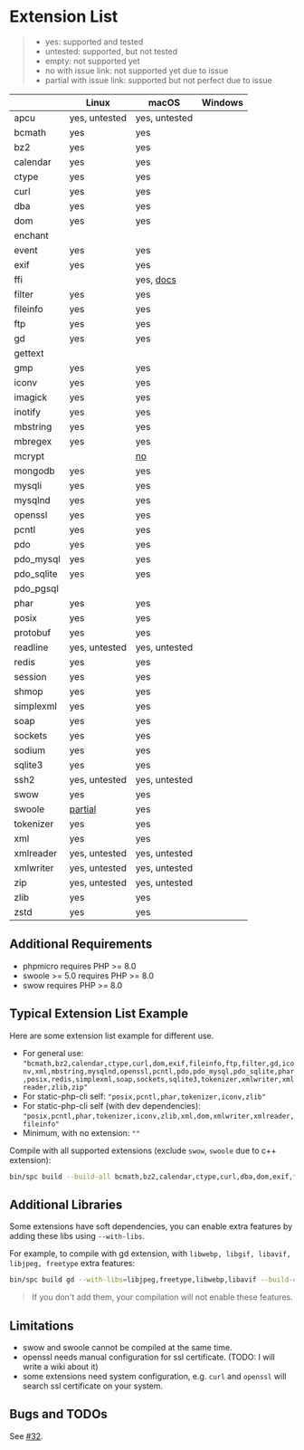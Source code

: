 # Extension List

> - yes: supported and tested
> - untested: supported, but not tested
> - empty: not supported yet
> - no with issue link: not supported yet due to issue
> - partial with issue link: supported but not perfect due to issue

|            | Linux                                                               | macOS                                                          | Windows |
|------------|---------------------------------------------------------------------|----------------------------------------------------------------|---------|
| apcu       | yes, untested                                                       | yes, untested                                                  |         |
| bcmath     | yes                                                                 | yes                                                            |         |
| bz2        | yes                                                                 | yes                                                            |         |
| calendar   | yes                                                                 | yes                                                            |         |
| ctype      | yes                                                                 | yes                                                            |         |
| curl       | yes                                                                 | yes                                                            |         |
| dba        | yes                                                                 | yes                                                            |         | 
| dom        | yes                                                                 | yes                                                            |         |
| enchant    |                                                                     |                                                                |         |
| event      | yes                                                                 | yes                                                            |         |
| exif       | yes                                                                 | yes                                                            |         |
| ffi        |                                                                     | yes, [docs]()                                                  |         |
| filter     | yes                                                                 | yes                                                            |         |
| fileinfo   | yes                                                                 | yes                                                            |         |
| ftp        | yes                                                                 | yes                                                            |         |
| gd         | yes                                                                 | yes                                                            |         |
| gettext    |                                                                     |                                                                |         |
| gmp        | yes                                                                 | yes                                                            |         |
| iconv      | yes                                                                 | yes                                                            |         |
| imagick    | yes                                                                 | yes                                                            |         |
| inotify    | yes                                                                 | yes                                                            |         |
| mbstring   | yes                                                                 | yes                                                            |         |
| mbregex    | yes                                                                 | yes                                                            |         |
| mcrypt     |                                                                     | [no](https://github.com/crazywhalecc/static-php-cli/issues/32) |         |
| mongodb    | yes                                                                 | yes                                                            |         |
| mysqli     | yes                                                                 | yes                                                            |         |
| mysqlnd    | yes                                                                 | yes                                                            |         |
| openssl    | yes                                                                 | yes                                                            |         |
| pcntl      | yes                                                                 | yes                                                            |         |
| pdo        | yes                                                                 | yes                                                            |         |
| pdo_mysql  | yes                                                                 | yes                                                            |         |
| pdo_sqlite | yes                                                                 | yes                                                            |         |
| pdo_pgsql  |                                                                     |                                                                |         |
| phar       | yes                                                                 | yes                                                            |         |
| posix      | yes                                                                 | yes                                                            |         |
| protobuf   | yes                                                                 | yes                                                            |         |
| readline   | yes, untested                                                       | yes, untested                                                  |         |
| redis      | yes                                                                 | yes                                                            |         |
| session    | yes                                                                 | yes                                                            |         |
| shmop      | yes                                                                 | yes                                                            |         |
| simplexml  | yes                                                                 | yes                                                            |         |
| soap       | yes                                                                 | yes                                                            |         |
| sockets    | yes                                                                 | yes                                                            |         |
| sodium     | yes                                                                 | yes                                                            |         |
| sqlite3    | yes                                                                 | yes                                                            |         |
| ssh2       | yes, untested                                                       | yes, untested                                                  |         |
| swow       | yes                                                                 | yes                                                            |         |
| swoole     | [partial](https://github.com/crazywhalecc/static-php-cli/issues/51) | yes                                                            |         |
| tokenizer  | yes                                                                 | yes                                                            |         |
| xml        | yes                                                                 | yes                                                            |         |
| xmlreader  | yes, untested                                                       | yes, untested                                                  |         |
| xmlwriter  | yes, untested                                                       | yes, untested                                                  |         |
| zip        | yes, untested                                                       | yes, untested                                                  |         |
| zlib       | yes                                                                 | yes                                                            |         |
| zstd       | yes                                                                 | yes                                                            |         |

## Additional Requirements

- phpmicro requires PHP >= 8.0
- swoole >= 5.0 requires PHP >= 8.0
- swow requires PHP >= 8.0

## Typical Extension List Example

Here are some extension list example for different use.

- For general use: `"bcmath,bz2,calendar,ctype,curl,dom,exif,fileinfo,ftp,filter,gd,iconv,xml,mbstring,mysqlnd,openssl,pcntl,pdo,pdo_mysql,pdo_sqlite,phar,posix,redis,simplexml,soap,sockets,sqlite3,tokenizer,xmlwriter,xmlreader,zlib,zip"`
- For static-php-cli self: `"posix,pcntl,phar,tokenizer,iconv,zlib"`
- For static-php-cli self (with dev dependencies): `"posix,pcntl,phar,tokenizer,iconv,zlib,xml,dom,xmlwriter,xmlreader,fileinfo"`
- Minimum, with no extension: `""`

Compile with all supported extensions (exclude `swow`, `swoole` due to c++ extension):

```bash
bin/spc build --build-all bcmath,bz2,calendar,ctype,curl,dba,dom,exif,fileinfo,filter,ftp,gd,gmp,iconv,mbregex,mbstring,mongodb,mysqli,mysqlnd,openssl,pcntl,pdo,pdo_mysql,pdo_sqlite,phar,posix,protobuf,redis,session,shmop,simplexml,soap,sockets,sqlite3,tokenizer,xml,xmlreader,xmlwriter,yaml,zip,zlib,zstd --with-libs=libjpeg,freetype,libwebp,libavif --debug
```

## Additional Libraries

Some extensions have soft dependencies, you can enable extra features by adding these libs using `--with-libs`.

For example, to compile with gd extension, with `libwebp, libgif, libavif, libjpeg, freetype` extra features:

```bash
bin/spc build gd --with-libs=libjpeg,freetype,libwebp,libavif --build-cli
```

> If you don't add them, your compilation will not enable these features.

## Limitations

- swow and swoole cannot be compiled at the same time.
- openssl needs manual configuration for ssl certificate. (TODO: I will write a wiki about it)
- some extensions need system configuration, e.g. `curl` and `openssl` will search ssl certificate on your system.

## Bugs and TODOs

See [#32](https://github.com/crazywhalecc/static-php-cli/issues/32).
